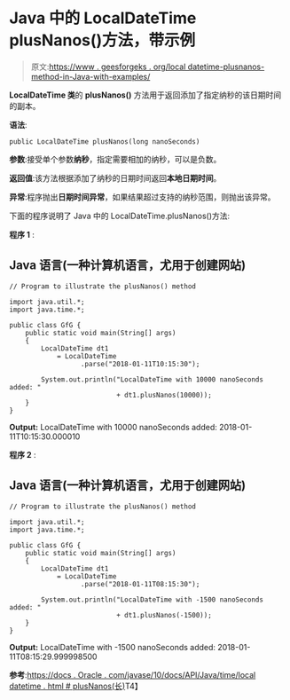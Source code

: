 # Java 中的 LocalDateTime plusNanos()方法，带示例

> 原文:[https://www . geesforgeks . org/local datetime-plusnanos-method-in-Java-with-examples/](https://www.geeksforgeeks.org/localdatetime-plusnanos-method-in-java-with-examples/)

**LocalDateTime 类**的 **plusNanos()** 方法用于返回添加了指定纳秒的该日期时间的副本。

**语法**:

```
public LocalDateTime plusNanos(long nanoSeconds)
```

**参数**:接受单个参数**纳秒**，指定需要相加的纳秒，可以是负数。

**返回值**:该方法根据添加了纳秒的日期时间返回**本地日期时间**。

**异常**:程序抛出**日期时间异常**，如果结果超过支持的纳秒范围，则抛出该异常。

下面的程序说明了 Java 中的 LocalDateTime.plusNanos()方法:

**程序 1** :

## Java 语言(一种计算机语言，尤用于创建网站)

```
// Program to illustrate the plusNanos() method

import java.util.*;
import java.time.*;

public class GfG {
    public static void main(String[] args)
    {
        LocalDateTime dt1
            = LocalDateTime
                  .parse("2018-01-11T10:15:30");

        System.out.println("LocalDateTime with 10000 nanoSeconds added: "
                           + dt1.plusNanos(10000));
    }
}
```

**Output:** LocalDateTime with 10000 nanoSeconds added: 2018-01-11T10:15:30.000010  

**程序 2** :

## Java 语言(一种计算机语言，尤用于创建网站)

```
// Program to illustrate the plusNanos() method

import java.util.*;
import java.time.*;

public class GfG {
    public static void main(String[] args)
    {
        LocalDateTime dt1
            = LocalDateTime
                  .parse("2018-01-11T08:15:30");

        System.out.println("LocalDateTime with -1500 nanoSeconds added: "
                           + dt1.plusNanos(-1500));
    }
}
```

**Output:** LocalDateTime with -1500 nanoSeconds added: 2018-01-11T08:15:29.999998500  

**参考**:[https://docs . Oracle . com/javase/10/docs/API/Java/time/local datetime . html # plusNanos(长)](https://docs.oracle.com/javase/10/docs/api/java/time/LocalDateTime.html#plusNanos(long))T4】